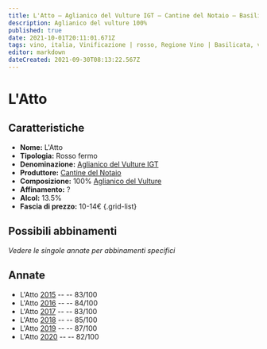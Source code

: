 ```yaml
---
title: L'Atto – Aglianico del Vulture IGT – Cantine del Notaio – Basilicata (IT) – 10-14€ – 2★-3★
description: Aglianico del vulture 100%
published: true
date: 2021-10-01T20:11:01.671Z
tags: vino, italia, Vinificazione | rosso, Regione Vino | Basilicata, varietale, fermo, Vitigni | Aglianico del Vulture, Valutazioni | 3 stelle, Prezzi | 10-14€
editor: markdown
dateCreated: 2021-09-30T08:13:22.567Z
---
```


# L'Atto

## Caratteristiche
- **Nome:** L'Atto
- **Tipologia:** Rosso fermo 
- **Denominazione:** [Aglianico del Vulture IGT](/denominazioni/Italia/Basilicata/IGT/Aglianico-del-Vulture)
- **Produttore:** [Cantine del Notaio](/produttori/Italia/Basilicata/Cantine-del-Notaio) 
- **Composizione:** 100% [Aglianico del Vulture](/vitigni/Italia/bacca-nera/aglianico-del-vulture)
- **Affinamento:** ?
- **Alcol:** 13.5%
- **Fascia di prezzo:** 10-14€
{.grid-list}

## Possibili abbinamenti
*Vedere le singole annate per abbinamenti specifici*


## Annate
- L'Atto [2015](/vini/Italia/Basilicata/Cantine-del-Notaio/L-Atto/2015) -- <span class="star-2"></span> -- 83/100
- L'Atto [2016](/vini/Italia/Basilicata/Cantine-del-Notaio/L-Atto/2016) -- <span class="star-2"></span> -- 84/100 
- L'Atto [2017](/vini/Italia/Basilicata/Cantine-del-Notaio/L-Atto/2017) -- <span class="star-2"></span> -- 83/100 
- L'Atto [2018](/vini/Italia/Basilicata/Cantine-del-Notaio/L-Atto/2018) -- <span class="star-3"></span> -- 85/100 
- L'Atto [2019](/vini/Italia/Basilicata/Cantine-del-Notaio/L-Atto/2019) -- <span class="star-3"></span> -- 87/100 
- L'Atto [2020](/vini/Italia/Basilicata/Cantine-del-Notaio/L-Atto/2020) -- <span class="star-2"></span> -- 82/100 
